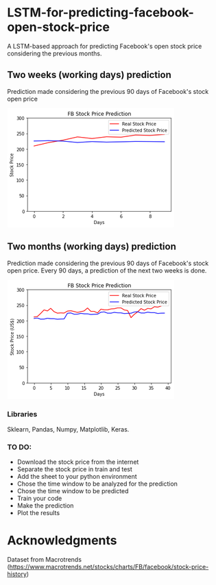 # LSTM-for-predicting-facebook-open-stock-price
A LSTM-based approach for predicting Facebook's open stock price considering the previous months.

## Two weeks (working days) prediction 
Prediction made considering the previous 90 days of Facebook's stock open price

![2_w_pred](2_w_fb_prediction.png)

## Two months (working days) prediction
Prediction made considering the previous 90 days of Facebook's stock open price.
Every 90 days, a prediction of the next two weeks is done.

![2_m_pred](2_2m_fb_prediction.png)

### Libraries 
Sklearn, Pandas, Numpy, Matplotlib, Keras.

### TO DO:
- Download the stock price from the internet
- Separate the stock price in train and test 
- Add the sheet to your python environment
- Chose the time window to be analyzed for the prediction 
- Chose the time window to be predicted
- Train your code 
- Make the prediction
- Plot the results 

# Acknowledgments 
Dataset from Macrotrends (https://www.macrotrends.net/stocks/charts/FB/facebook/stock-price-history)

